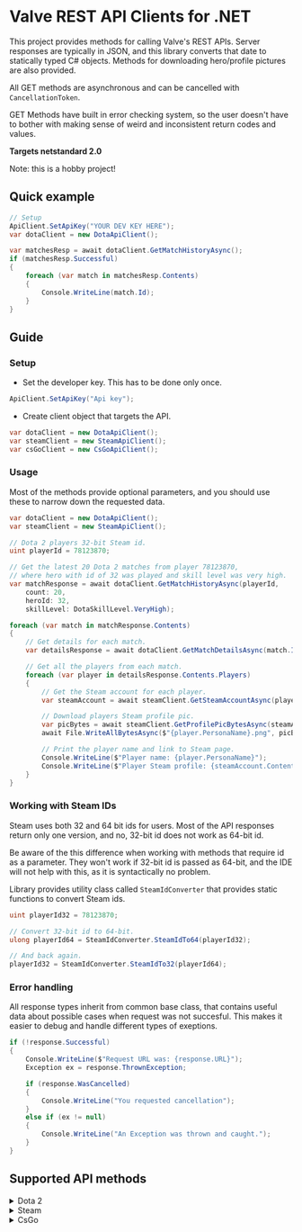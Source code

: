 # Valve REST API Clients for .NET
This project provides methods for calling Valve's REST APIs.
Server responses are typically in JSON, and this library converts that date to statically typed C# objects.
Methods for downloading hero/profile pictures are also provided.

All GET methods are asynchronous and can be cancelled with `CancellationToken`.

GET Methods have built in error checking system, so the user doesn't have to bother with making sense of weird and inconsistent return codes and values. 

**Targets netstandard 2.0**

Note: this is a hobby project!
## Quick example
```c#
// Setup
ApiClient.SetApiKey("YOUR DEV KEY HERE");
var dotaClient = new DotaApiClient();

var matchesResp = await dotaClient.GetMatchHistoryAsync();
if (matchesResp.Successful)
{
    foreach (var match in matchesResp.Contents)
    {
        Console.WriteLine(match.Id);
    }
}
```
## Guide

### Setup
* Set the developer key. This has to be done only once.
```c#
ApiClient.SetApiKey("Api key");
```
* Create client object that targets the API.
```c#
var dotaClient = new DotaApiClient();
var steamClient = new SteamApiClient();
var csGoClient = new CsGoApiClient();
```

### Usage
Most of the methods provide optional parameters, and you should use these
to narrow down the requested data.

```c#
var dotaClient = new DotaApiClient();
var steamClient = new SteamApiClient();

// Dota 2 players 32-bit Steam id.
uint playerId = 78123870;

// Get the latest 20 Dota 2 matches from player 78123870,
// where hero with id of 32 was played and skill level was very high.
var matchResponse = await dotaClient.GetMatchHistoryAsync(playerId,
    count: 20,
    heroId: 32,
    skillLevel: DotaSkillLevel.VeryHigh);

foreach (var match in matchResponse.Contents)
{
    // Get details for each match.
    var detailsResponse = await dotaClient.GetMatchDetailsAsync(match.Id);

    // Get all the players from each match.
    foreach (var player in detailsResponse.Contents.Players)
    {
        // Get the Steam account for each player.
        var steamAccount = await steamClient.GetSteamAccountAsync(player.Id64);

        // Download players Steam profile pic.
        var picBytes = await steamClient.GetProfilePicBytesAsync(steamAccount.Contents.AvatarMediumURL);
        await File.WriteAllBytesAsync($"{player.PersonaName}.png", picBytes.Contents);

        // Print the player name and link to Steam page.
        Console.WriteLine($"Player name: {player.PersonaName}");
        Console.WriteLine($"Player Steam profile: {steamAccount.Contents.ProfileURL}");
    }
}
```

### Working with Steam IDs
Steam uses both 32 and 64 bit ids for users. Most of the API responses return only one
version, and no, 32-bit id does not work as 64-bit id.

Be aware of the this difference when working with methods that require id as a parameter.
They won't work if 32-bit id is passed as 64-bit, and the IDE will not help with this, as it is syntactically no problem.

Library provides utility class called `SteamIdConverter` that provides static functions to convert Steam ids.



```c#
uint playerId32 = 78123870;

// Convert 32-bit id to 64-bit.
ulong playerId64 = SteamIdConverter.SteamIdTo64(playerId32);

// And back again.
playerId32 = SteamIdConverter.SteamIdTo32(playerId64);
```


### Error handling

All response types inherit from common base class, that contains useful data
about possible cases when request was not succesful. This makes it easier to debug and
handle different types of exeptions.

```c#
if (!response.Successful)
{
    Console.WriteLine($"Request URL was: {response.URL}");
    Exception ex = response.ThrownException;

    if (response.WasCancelled)
    {
        Console.WriteLine("You requested cancellation");
    }
    else if (ex != null)
    {
        Console.WriteLine("An Exception was thrown and caught.");
    }
}
```


## Supported API methods


<details>
<summary>Dota 2</summary>
<br>
IDOTA2Fantasy_205790
<pre>GET GetFantasyPlayerStats/v1         IMPLEMENTED ✔️
GET GetPlayerOfficialInfo/v1         IMPLEMENTED ✔️
GET GetProPlayerList/v1              IMPLEMENTED ✔️</pre>
IDOTA2MatchStats_570
<pre>GET GetRealtimeStats/v1              IMPLEMENTED ✔️</pre>
IDOTA2Match_205790
<pre>GET GetLeagueListing/v1              IMPLEMENTED ✔️</pre>
IDOTA2Match_570
<pre>GET GetLiveLeagueGames/v1            IMPLEMENTED ✔️
GET GetMatchDetails/v1               IMPLEMENTED ✔️
GET GetMatchHistory/v1               IMPLEMENTED ✔️
GET GetMatchHistoryBySequenceNum/v1  IMPLEMENTED ✔️
GET GetTeamInfoByTeamID/v1           IMPLEMENTED ✔️
GET GetTopLiveEventGame/v1           IMPLEMENTED ✔️
GET GetTopLiveGame/v1                IMPLEMENTED ✔️
GET GetTopWeekendTourneyGames/v1     IMPLEMENTED ✔️ 
GET GetTournamentPlayerStats/v2      IMPLEMENTED ✔️</pre>
IDOTA2StreamSystem_205790
<pre>GET GetBroadcasterInfo/v1            IMPLEMENTED ✔️</pre>
IDOTA2StreamSystem_570
<pre>GET GetBroadcasterInfo/v1            IMPLEMENTED ✔️</pre>
IDOTA2Ticket_570
<pre>GET ClaimBadgeReward/v1              IMPLEMENTED ❌
GET GetSteamIDForBadgeID/v1          IMPLEMENTED ❌
GET SteamAccountValidForBadgeType/v1 IMPLEMENTED ❌</pre>
IEconDOTA2_205790
<pre>GET GetItemIconPath/v1               IMPLEMENTED ✔️</pre>
IEconDOTA2_570
<pre>GET GetEventStatsForAccount/v1       IMPLEMENTED ✔️
GET GetGameItems/v1                  IMPLEMENTED ✔️
GET GetHeroes/v1                     IMPLEMENTED ✔️
GET GetItemCreators/v1               IMPLEMENTED ✔️
GET GetRarities/v1                   IMPLEMENTED ✔️
GET GetTournamentPrizePool/v1        IMPLEMENTED ✔️</pre>
IEconItems_570
<pre>GET GetEquippedPlayerItems/v1        IMPLEMENTED ✔️
GET GetPlayerItems/v1                IMPLEMENTED ✔️
GET GetSchemaURL/v1                  IMPLEMENTED ✔️
GET GetStoreMetaData/v1              IMPLEMENTED ✔️</pre>
</details>

<details>
<summary>Steam</summary>
<br>
ISteamWebAPIUtil
<pre>GetServerInfo/v1                     IMPLEMENTED ✔️
GetSupportedAPIList/v1               IMPLEMENTED ✔️</pre>
ISteamUser
<pre>GetFriendList/v1                     IMPLEMENTED ✔️
GetPlayerSummaries/v2                IMPLEMENTED ✔️
GetPlayerBans/v1                     IMPLEMENTED ✔️</pre>
ISteamUser
<pre>GetNewsForApp/v2                     IMPLEMENTED ✔️</pre>
IStoreService
<pre>GetAppList/v1                        IMPLEMENTED ✔️</pre>
</details>


<details>
<summary>CsGo</summary>
<br>
ICSGOServers_730
<pre>GetGameServersStatus/v1              IMPLEMENTED ✔️</pre>
</details>
